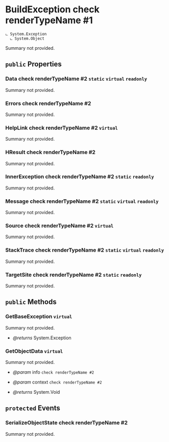 # BuildException check renderTypeName #1

```
ட System.Exception
  ட System.Object
```

Summary not provided.

## `public` Properties

### Data check renderTypeName #2 `static` `virtual` `readonly`

Summary not provided.

### Errors check renderTypeName #2

Summary not provided.

### HelpLink check renderTypeName #2 `virtual`

Summary not provided.

### HResult check renderTypeName #2

Summary not provided.

### InnerException check renderTypeName #2 `static` `readonly`

Summary not provided.

### Message check renderTypeName #2 `static` `virtual` `readonly`

Summary not provided.

### Source check renderTypeName #2 `virtual`

Summary not provided.

### StackTrace check renderTypeName #2 `static` `virtual` `readonly`

Summary not provided.

### TargetSite check renderTypeName #2 `static` `readonly`

Summary not provided.



## `public` Methods

### GetBaseException `virtual`

Summary not provided.

- *@returns* System.Exception

### GetObjectData `virtual`

Summary not provided.

- *@param* info `check renderTypeName #2`
- *@param* context `check renderTypeName #2`

- *@returns* System.Void

## `protected` Events

### SerializeObjectState check renderTypeName #2

Summary not provided.